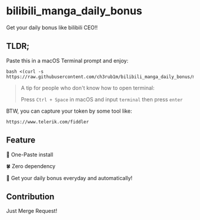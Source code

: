# bilibili_manga_daily_bonus

Get your daily bonus like bilibili CEO!!

## TLDR;

Paste this in a macOS Terminal prompt and enjoy:
```
bash <(curl -s https://raw.githubusercontent.com/ch3rub1m/bilibili_manga_daily_bonus/master/install.sh)
```

> A tip for people who don't know how to open terminal:
>
> Press `Ctrl + Space` in macOS and input `terminal` then press `enter`

BTW, you can capture your token by some tool like:

```
https://www.telerik.com/fiddler
```

## Feature

:star2: One-Paste install

:four_leaf_clover: Zero dependency

:tada: Get your daily bonus everyday and automatically!

## Contribution

Just Merge Request!
